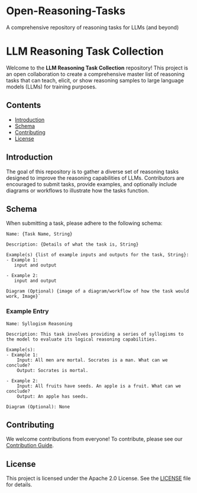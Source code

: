 # Open-Reasoning-Tasks
A comprehensive repository of reasoning tasks for LLMs (and beyond)

# LLM Reasoning Task Collection

Welcome to the **LLM Reasoning Task Collection** repository! This project is an open collaboration to create a comprehensive master list of reasoning tasks that can teach, elicit, or show reasoning samples to large language models (LLMs) for training purposes.

## Contents

- [Introduction](#introduction)
- [Schema](#schema)
- [Contributing](#contributing)
- [License](#license)

## Introduction

The goal of this repository is to gather a diverse set of reasoning tasks designed to improve the reasoning capabilities of LLMs. Contributors are encouraged to submit tasks, provide examples, and optionally include diagrams or workflows to illustrate how the tasks function. 

## Schema

When submitting a task, please adhere to the following schema:

```
Name: {Task Name, String}

Description: {Details of what the task is, String}

Example(s) {list of example inputs and outputs for the task, String}:
- Example 1:
   input and output

- Example 2:
   input and output

Diagram (Optional) {image of a diagram/workflow of how the task would work, Image}`
```

### Example Entry

```
Name: Syllogism Reasoning

Description: This task involves providing a series of syllogisms to the model to evaluate its logical reasoning capabilities.

Example(s):
- Example 1:
    Input: All men are mortal. Socrates is a man. What can we conclude?
    Output: Socrates is mortal.

- Example 2:
    Input: All fruits have seeds. An apple is a fruit. What can we conclude?
    Output: An apple has seeds.

Diagram (Optional): None
```

## Contributing

We welcome contributions from everyone! To contribute, please see our [Contribution Guide](CONTRIBUTING.md).

## License

This project is licensed under the Apache 2.0 License. See the [LICENSE](LICENSE) file for details.
